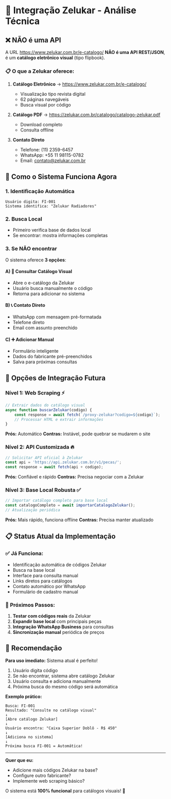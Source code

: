 # 🔧 Integração Zelukar - Análise Técnica

## ❌ NÃO é uma API

A URL https://www.zelukar.com.br/e-catalogo/ **NÃO é uma API REST/JSON**, é um **catálogo eletrônico visual** (tipo flipbook).

### 📋 O que a Zelukar oferece:

1. **Catálogo Eletrônico** → https://www.zelukar.com.br/e-catalogo/
   - Visualização tipo revista digital
   - 62 páginas navegáveis
   - Busca visual por código

2. **Catálogo PDF** → https://zelukar.com.br/catalogo/catalogo-zelukar.pdf
   - Download completo
   - Consulta offline

3. **Contato Direto**
   - Telefone: (11) 2359-6457
   - WhatsApp: +55 11 98115-0782
   - Email: contato@zelukar.com.br

## 🎯 Como o Sistema Funciona Agora

### 1. **Identificação Automática**
```
Usuário digita: FI-001
Sistema identifica: "Zelukar Radiadores"
```

### 2. **Busca Local**
- Primeiro verifica base de dados local
- Se encontrar: mostra informações completas

### 3. **Se NÃO encontrar**
O sistema oferece **3 opções**:

#### A) 📖 **Consultar Catálogo Visual**
- Abre o e-catálogo da Zelukar
- Usuário busca manualmente o código
- Retorna para adicionar no sistema

#### B) 📞 **Contato Direto**
- WhatsApp com mensagem pré-formatada
- Telefone direto
- Email com assunto preenchido

#### C) ➕ **Adicionar Manual**
- Formulário inteligente
- Dados do fabricante pré-preenchidos
- Salva para próximas consultas

## 🚀 Opções de Integração Futura

### **Nível 1: Web Scraping** ⚡
```javascript
// Extrair dados do catálogo visual
async function buscarZelukar(codigo) {
    const response = await fetch(`/proxy-zelukar?codigo=${codigo}`);
    // Processar HTML e extrair informações
}
```

**Prós:** Automático
**Contras:** Instável, pode quebrar se mudarem o site

### **Nível 2: API Customizada** 🔥
```javascript
// Solicitar API oficial à Zelukar
const api = 'https://api.zelukar.com.br/v1/pecas/';
const response = await fetch(api + codigo);
```

**Prós:** Confiável e rápido
**Contras:** Precisa negociar com a Zelukar

### **Nível 3: Base Local Robusta** ✅
```javascript
// Importar catálogo completo para base local
const catalogoCompleto = await importarCatalogoZelukar();
// Atualização periódica
```

**Prós:** Mais rápido, funciona offline
**Contras:** Precisa manter atualizado

## 📋 Status Atual da Implementação

### ✅ **Já Funciona:**
- Identificação automática de códigos Zelukar
- Busca na base local
- Interface para consulta manual
- Links diretos para catálogos
- Contato automático por WhatsApp
- Formulário de cadastro manual

### 🔄 **Próximos Passos:**

1. **Testar com códigos reais** da Zelukar
2. **Expandir base local** com principais peças
3. **Integração WhatsApp Business** para consultas
4. **Sincronização manual** periódica de preços

## 🎯 Recomendação

**Para uso imediato:** Sistema atual é perfeito! 

1. Usuário digita código
2. Se não encontrar, sistema abre catálogo Zelukar
3. Usuário consulta e adiciona manualmente
4. Próxima busca do mesmo código será automática

**Exemplo prático:**
```
Busca: FI-001
Resultado: "Consulte no catálogo visual"
↓
[Abre catálogo Zelukar]
↓
Usuário encontra: "Caixa Superior Doblô - R$ 450"
↓
[Adiciona no sistema]
↓
Próxima busca FI-001 = Automática!
```

---

**Quer que eu:**
- Adicione mais códigos Zelukar na base?
- Configure outro fabricante?
- Implemente web scraping básico?

O sistema está **100% funcional** para catálogos visuais! 🔧
